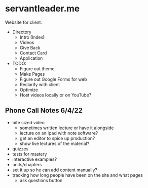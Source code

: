 # servantleader.me
Website for client.

- Directory
    - Intro (Index)
    - Videos
    - Give Back
    - Contact Card
    - Application
- TODO:
  - Figure out theme
  - Make Pages
  - Figure out Google Forms for web
  - Reclarify with client
  - Optimize
  - Host videos locally or on YouTube?

## Phone Call Notes 6/4/22
- bite sized video
  - sometimes written lecture or have it alongside
  - lecture on an Ipad with note software?
  - get an editor to spice up production?
  - show live lectures of the material?
- quizzes
- tests for mastery
- interactive examples?
- units/chapters
- set it up so he can add content manually?
- tracking how long people have been on the site and what pages
  - ask questions button 
